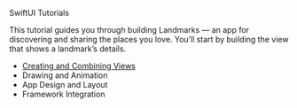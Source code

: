 SwiftUI Tutorials

This tutorial guides you through building Landmarks — an app for discovering and sharing the places you love. You’ll start by building the view that shows a landmark’s details.

* [Creating and Combining Views](https://developer.apple.com/tutorials/swiftui/creating-and-combining-views)
* Drawing and Animation
* App Design and Layout
* Framework Integration
